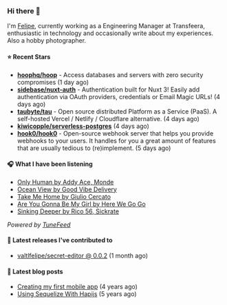 ### Hi there 👋

I'm [Felipe](https://felipevm.com), currently working as a Engineering Manager at Transfeera, enthusiastic in technology and occasionally write about my experiences. Also a hobby photographer.

#### ⭐ Recent Stars
- **[hoophq/hoop](https://github.com/hoophq/hoop)** - Access databases and servers with zero security compromises (1 day ago)
- **[sidebase/nuxt-auth](https://github.com/sidebase/nuxt-auth)** - Authentication built for Nuxt 3! Easily add authentication via OAuth providers, credentials or Email Magic URLs! (4 days ago)
- **[taubyte/tau](https://github.com/taubyte/tau)** - Open source distributed Platform as a Service (PaaS). A self-hosted Vercel / Netlify / Cloudflare alternative. (4 days ago)
- **[kiwicopple/serverless-postgres](https://github.com/kiwicopple/serverless-postgres)** (4 days ago)
- **[hook0/hook0](https://github.com/hook0/hook0)** - Open-source webhook server that helps you provide webhooks to your users. It handles for you a great amount of features that are usually tedious to (re)implement. (5 days ago)

#### 🎧 What I have been listening
- [Only Human by Addy Ace, Monde](https://open.spotify.com/track/5lFB2FB118uP4Q9Rhz5X9c)
- [Ocean View by Good Vibe Delivery](https://open.spotify.com/track/1MmQ26v07AWwhr7XUSCC9w)
- [Take Me Home by Giulio Cercato](https://open.spotify.com/track/4ZF2JMJ50VI8LxA3DCg5Tl)
- [Are You Gonna Be My Girl by Here We Go Go](https://open.spotify.com/track/60ssdXx3BqAWKuTbQJ6wVZ)
- [Sinking Deeper by Rico 56, Sickrate](https://open.spotify.com/track/1jq1J3JYkaYCvJl9voa2tT)

_Powered by [TuneFeed](https://tunefeed.app?ref=valtlfelipe-gh-profile)_ 

#### 🚀 Latest releases I've contributed to


- [valtlfelipe/secret-editor @ 0.0.2](https://github.com/valtlfelipe/secret-editor/releases/tag/0.0.2) (1 month ago)

#### 📄 Latest blog posts
- [Creating my first mobile app](https://felipevm.com/posts/creating-my-first-mobile-app/) (4 years ago)
- [Using Sequelize With Hapijs](https://felipevm.com/posts/using-sequelize-with-hapijs/) (5 years ago)
